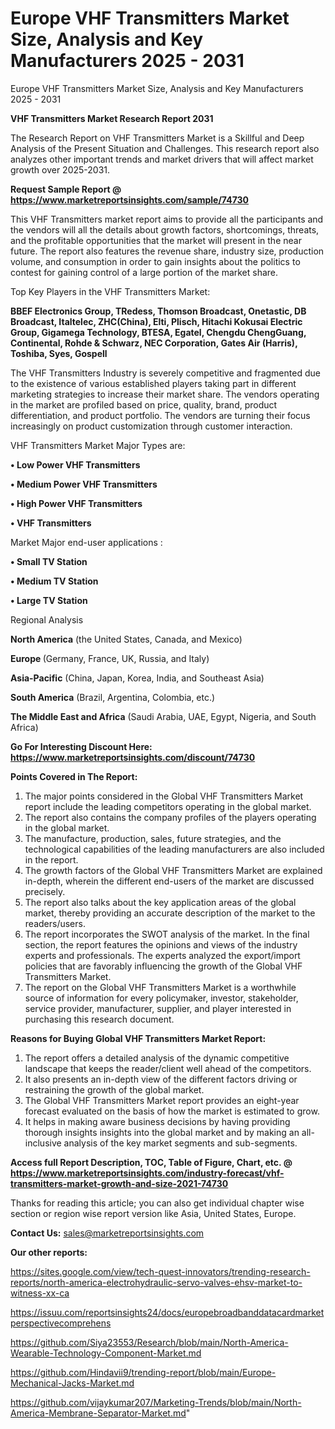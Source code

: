 # Europe VHF Transmitters Market Size, Analysis and Key Manufacturers 2025 - 2031
Europe VHF Transmitters Market Size, Analysis and Key Manufacturers 2025 - 2031

<strong>VHF Transmitters Market Research Report 2031</strong>

The Research Report on VHF Transmitters Market is a Skillful and Deep Analysis of the Present Situation and Challenges. This research report also analyzes other important trends and market drivers that will affect market growth over 2025-2031.

<strong>Request Sample Report @ <a href=https://www.marketreportsinsights.com/sample/74730>https://www.marketreportsinsights.com/sample/74730</a></strong>

This VHF Transmitters market report aims to provide all the participants and the vendors will all the details about growth factors, shortcomings, threats, and the profitable opportunities that the market will present in the near future. The report also features the revenue share, industry size, production volume, and consumption in order to gain insights about the politics to contest for gaining control of a large portion of the market share.

Top Key Players in the VHF Transmitters Market:

<strong>BBEF Electronics Group, TRedess, Thomson Broadcast, Onetastic, DB Broadcast, Italtelec, ZHC(China), Elti, Plisch, Hitachi Kokusai Electric Group, Gigamega Technology, BTESA, Egatel, Chengdu ChengGuang, Continental, Rohde & Schwarz, NEC Corporation, Gates Air (Harris), Toshiba, Syes, Gospell</strong>

The VHF Transmitters Industry is severely competitive and fragmented due to the existence of various established players taking part in different marketing strategies to increase their market share. The vendors operating in the market are profiled based on price, quality, brand, product differentiation, and product portfolio. The vendors are turning their focus increasingly on product customization through customer interaction.

VHF Transmitters Market Major Types are:

<strong>• Low Power VHF Transmitters

• Medium Power VHF Transmitters

• High Power VHF Transmitters

• VHF Transmitters</strong>

Market Major end-user applications :

<strong>• Small TV Station

• Medium TV Station

• Large TV Station</strong>

Regional Analysis

</u><strong><b>North America</b></strong> (the United States, Canada, and Mexico)

<strong><b>Europe </b></strong>(Germany, France, UK, Russia, and Italy)

<strong><b>Asia-Pacific</b></strong> (China, Japan, Korea, India, and Southeast Asia)

<strong><b>South America</b></strong> (Brazil, Argentina, Colombia, etc.)

<strong><b>The Middle East and Africa</b></strong> (Saudi Arabia, UAE, Egypt, Nigeria, and South Africa)

<strong>Go For Interesting Discount Here: <a href=https://www.marketreportsinsights.com/discount/74730>https://www.marketreportsinsights.com/discount/74730</a></strong>

<strong>Points Covered in The Report:</strong>
<ol>
  <li>The major points considered in the Global VHF Transmitters Market report include the leading competitors operating in the global market.</li>
  <li>The report also contains the company profiles of the players operating in the global market.</li>
  <li>The manufacture, production, sales, future strategies, and the technological capabilities of the leading manufacturers are also included in the report.</li>
  <li>The growth factors of the Global VHF Transmitters Market are explained in-depth, wherein the different end-users of the market are discussed precisely.</li>
  <li>The report also talks about the key application areas of the global market, thereby providing an accurate description of the market to the readers/users.</li>
  <li>The report incorporates the SWOT analysis of the market. In the final section, the report features the opinions and views of the industry experts and professionals. The experts analyzed the export/import policies that are favorably influencing the growth of the Global VHF Transmitters Market.</li>
  <li>The report on the Global VHF Transmitters Market is a worthwhile source of information for every policymaker, investor, stakeholder, service provider, manufacturer, supplier, and player interested in purchasing this research document.</li>
</ol>
<strong>Reasons for Buying Global VHF Transmitters Market Report:</strong>

<ol>
  <li>The report offers a detailed analysis of the dynamic competitive landscape that keeps the reader/client well ahead of the competitors.</li>
  <li>It also presents an in-depth view of the different factors driving or restraining the growth of the global market.</li>
  <li>The Global VHF Transmitters Market report provides an eight-year forecast evaluated on the basis of how the market is estimated to grow.</li>
  <li>It helps in making aware business decisions by having providing thorough insights insights into the global market and by making an all-inclusive analysis of the key market segments and sub-segments.</li>
</ol>
<strong>Access full Report Description, TOC, Table of Figure, Chart, etc. @ <a href=https://www.marketreportsinsights.com/industry-forecast/vhf-transmitters-market-growth-and-size-2021-74730>https://www.marketreportsinsights.com/industry-forecast/vhf-transmitters-market-growth-and-size-2021-74730</a></strong>


Thanks for reading this article; you can also get individual chapter wise section or region wise report version like Asia, United States, Europe.

<strong>Contact Us:</strong>
sales@marketreportsinsights.com

<strong>Our other reports:</strong>

<a href=https://sites.google.com/view/tech-quest-innovators/trending-research-reports/north-america-electrohydraulic-servo-valves-ehsv-market-to-witness-xx-ca>https://sites.google.com/view/tech-quest-innovators/trending-research-reports/north-america-electrohydraulic-servo-valves-ehsv-market-to-witness-xx-ca</a>

<a href=https://issuu.com/reportsinsights24/docs/europebroadbanddatacardmarketperspectivecomprehens>https://issuu.com/reportsinsights24/docs/europebroadbanddatacardmarketperspectivecomprehens</a>

<a href=https://github.com/Siya23553/Research/blob/main/North-America-Wearable-Technology-Component-Market.md>https://github.com/Siya23553/Research/blob/main/North-America-Wearable-Technology-Component-Market.md</a>

<a href=https://github.com/Hindavii9/trending-report/blob/main/Europe-Mechanical-Jacks-Market.md>https://github.com/Hindavii9/trending-report/blob/main/Europe-Mechanical-Jacks-Market.md</a>

<a href=https://github.com/vijaykumar207/Marketing-Trends/blob/main/North-America-Membrane-Separator-Market.md>https://github.com/vijaykumar207/Marketing-Trends/blob/main/North-America-Membrane-Separator-Market.md</a>"
